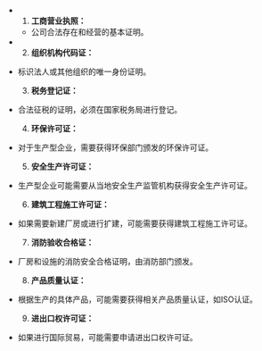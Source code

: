 - 1. **工商营业执照：**
	- 公司合法存在和经营的基本证明。
- 2. **组织机构代码证：**
- 标识法人或其他组织的唯一身份证明。
  
  3. **税务登记证：**
- 合法征税的证明，必须在国家税务局进行登记。
  
  4. **环保许可证：**
- 对于生产型企业，需要获得环保部门颁发的环保许可证。
  
  5. **安全生产许可证：**
- 生产型企业可能需要从当地安全生产监管机构获得安全生产许可证。
  
  6. **建筑工程施工许可证：**
- 如果需要新建厂房或进行扩建，可能需要获得建筑工程施工许可证。
  
  7. **消防验收合格证：**
- 厂房和设施的消防安全合格证明，由消防部门颁发。
  
  8. **产品质量认证：**
- 根据生产的具体产品，可能需要获得相关产品质量认证，如ISO认证。
  
  9. **进出口权许可证：**
- 如果进行国际贸易，可能需要申请进出口权许可证。